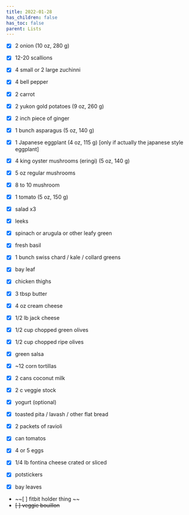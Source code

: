 ```yaml
---
title: 2022-01-28
has_children: false
has_toc: false
parent: Lists
---
```


- [x] 2 onion (10 oz, 280 g)
- [x] 12-20 scallions
- [x] 4 small or 2 large zuchinni

-  [x] 4 bell pepper

- [x] 2 carrot
- [x] 2 yukon gold potatoes (9 oz, 260 g)
- [x] 2 inch piece of ginger
- [x] 1 bunch asparagus (5 oz, 140 g)
- [x] 1 Japanese eggplant (4 oz, 115 g) [only if actually the japanese style eggplant]
- [x] 4 king oyster mushrooms (eringi) (5 oz, 140 g)
- [x] 5 oz regular mushrooms
- [x] 8 to 10 mushroom
- [x] 1 tomato (5 oz, 150 g)
- [x] salad x3
- [x] leeks
- [x] spinach or arugula or other leafy green
- [x] fresh basil
- [x] 1 bunch swiss chard / kale / collard greens
- [x] bay leaf
- [x] chicken thighs
- [x] 3 tbsp butter
- [x] 4 oz cream cheese
- [x] 1/2 lb jack cheese
- [x] 1/2 cup chopped green olives
- [x] 1/2 cup chopped ripe olives
- [x] green salsa
- [x] ~12 corn tortillas
- [x] 2 cans coconut milk
- [x] 2 c veggie stock
- [x] yogurt (optional)
- [x] toasted pita / lavash / other flat bread
- [x] 2 packets of ravioli
- [x] can tomatos
- [x] 4 or 5 eggs
- [x] 1/4 lb fontina cheese crated or sliced
- [x] potstickers
- [x] bay leaves
- ~~[ ] fitbit holder thing ~~
- ~~[ ] veggie bouillon~~